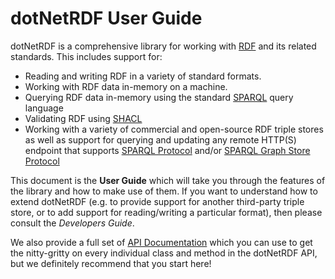 # dotNetRDF User Guide

dotNetRDF is a comprehensive library for working with [RDF](https://www.w3.org/RDF/) and its related standards. This includes support for:

  * Reading and writing RDF in a variety of standard formats.
  * Working with RDF data in-memory on a machine.
  * Querying RDF data in-memory using the standard [SPARQL](https://www.w3.org/TR/sparql11-overview/) query language
  * Validating RDF using [SHACL](https://www.w3.org/TR/shacl/)
  * Working with a variety of commercial and open-source RDF triple stores as well as support for querying and updating any remote HTTP(S) endpoint that supports [SPARQL Protocol](https://www.w3.org/TR/sparql11-protocol/) and/or [SPARQL Graph Store Protocol](https://www.w3.org/TR/sparql11-http-rdf-update/)

This document is the **User Guide** which will take you through the features of the library and how to make use of them. If you want to understand how to extend dotNetRDF (e.g. to provide support for another third-party triple store, or to add support for reading/writing a particular format), then please consult the *Developers Guide*.

We also provide a full set of [API Documentation](~/api/VDS.RDF.yml) which you can use to get the nitty-gritty on every individual class and method in the dotNetRDF API, but we definitely recommend that you start here! 